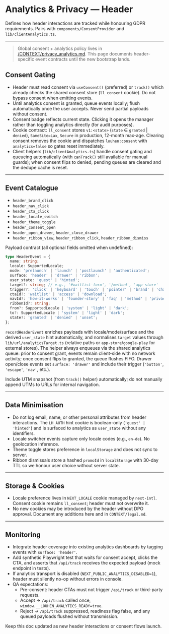 # Analytics & Privacy — Header

Defines how header interactions are tracked while honouring GDPR requirements. Pairs with `components/ConsentProvider` and `lib/clientAnalytics.ts`.

---

> Global consent + analytics policy lives in [/CONTEXT/privacy_analytics.md](privacy_analytics.md). This page documents header-specific event contracts until the new bootstrap lands.

## Consent Gating
- Header must read consent via `useConsent()` (preferred) or `track()` which already checks the shared consent store (`ll_consent` cookie). Do not bypass consent when emitting events.
- Until analytics consent is granted, queue events locally; flush automatically once the user accepts. Never send partial payloads without consent.
- Consent badge reflects current state. Clicking it opens the manager rather than toggling analytics directly (for audit purposes).
- Cookie contract: `ll_consent` stores `v1:<state>` (`state` ∈ `granted` | `denied`), `SameSite=Lax`, `Secure` in production, 12-month max-age. Clearing consent removes the cookie and dispatches `louhen:consent` with `analytics=false` so gates reset immediately.
- Client helpers (`lib/clientAnalytics.ts`) handle consent gating and queueing automatically (with `canTrack()` still available for manual guards); when consent flips to denied, pending queues are cleared and the dedupe cache is reset.

---

## Event Catalogue
- `header_brand_click`
- `header_nav_click`
- `header_cta_click`
- `header_locale_switch`
- `header_theme_toggle`
- `header_consent_open`
- `header_open_drawer`, `header_close_drawer`
- `header_ribbon_view`, `header_ribbon_click`, `header_ribbon_dismiss`

Payload contract (all optional fields omitted when undefined):
```ts
type HeaderEvent = {
  name: string;
  locale: SupportedLocale;
  mode: 'prelaunch' | 'launch' | 'postlaunch' | 'authenticated';
  surface: 'header' | 'drawer' | 'ribbon';
  user_state: 'guest' | 'hinted';
  target?: string; // e.g., '#waitlist-form', '/method', 'app-store'
  trigger?: 'click' | 'keyboard' | 'touch' | 'pointer' | 'brand' | 'change' | 'auto' | 'button' | 'escape' | 'backdrop' | 'nav' | 'cta' | 'system';
  ctaId?: 'waitlist' | 'access' | 'download';
  navId?: 'how-it-works' | 'founder-story' | 'faq' | 'method' | 'privacy' | 'terms';
  ribbonId?: string;
  from?: SupportedLocale | 'system' | 'light' | 'dark';
  to?: SupportedLocale | 'system' | 'light' | 'dark';
  state?: 'granted' | 'denied' | 'unset';
};
```

`recordHeaderEvent` enriches payloads with locale/mode/surface and the derived `user_state` hint automatically, and normalises `target` values through `lib/url/analyticsTarget.ts` (relative paths or `app-store`/`google-play` for external stores). The helper always enqueues via the shared analytics queue: prior to consent grant, events remain client-side with no network activity; once consent flips to granted, the queue flushes FIFO. Drawer open/close events set `surface: 'drawer'` and include their trigger (`'button'`, `'escape'`, `'nav'`, etc.).

Include UTM snapshot (from `track()` helper) automatically; do not manually append UTMs to URLs for internal navigation.

---

## Data Minimisation
- Do not log email, name, or other personal attributes from header interactions. The `LH_AUTH` hint cookie is boolean-only (`'guest' | 'hinted'`) and is surfaced to analytics as `user_state` without any identifiers.
- Locale switcher events capture only locale codes (e.g., `en-de`). No geolocation inference.
- Theme toggle stores preference in `localStorage` and does not sync to server.
- Ribbon dismissals store a hashed `promoId` in `localStorage` with 30-day TTL so we honour user choice without server state.

---

## Storage & Cookies
- Locale preference lives in `NEXT_LOCALE` cookie managed by `next-intl`. Consent cookie remains `ll_consent`; header must not overwrite it.
- No new cookies may be introduced by the header without DPO approval. Document any additions here and in `CONTEXT/legal.md`.

---

## Monitoring
- Integrate header coverage into existing analytics dashboards by tagging events with `surface: 'header'`.
- Add synthetic Playwright test that waits for consent accept, clicks the CTA, and asserts that `/api/track` receives the expected payload (mock endpoint in tests).
- If analytics transport is disabled (`NEXT_PUBLIC_ANALYTICS_DISABLED=1`), header must silently no-op without errors in console.
- QA expectations:
  - Pre-consent: header CTAs must not trigger `/api/track` or third-party requests.
  - Accept → `/api/track` called once, `window.__LOUHEN_ANALYTICS_READY=true`.
  - Reject → `/api/track` suppressed, readiness flag false, and any queued payloads flushed without transmission.

Keep this doc updated as new header interactions or consent flows launch.
